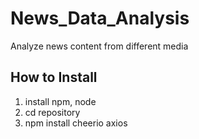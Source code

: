 # News_Data_Analysis
Analyze news content from different media

## How to Install

1. install npm, node
2. cd repository
3. npm install cheerio axios
